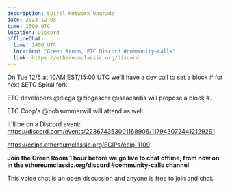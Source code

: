 ```yaml
---
description: Spiral Network Upgrade
date: 2023-12-05
time: 1500 UTC
location: Discord
offlineChat:
  time: 1400 UTC
  location: "Green Rroom, ETC Discord #community-calls"
  link: https://ethereumclassic.org/discord
---
```


On Tue 12/5 at 10AM EST/15:00 UTC we'll have a dev call to set a block # for next $ETC Spiral fork. 

ETC developers @diega @ziogaschr @isaacardis will propose a block #. 

ETC Coop's @bobsummerwill will attend as well. 

It'll be on a Discord event: https://discord.com/events/223674353001168906/1179430724412129291

https://ecips.ethereumclassic.org/ECIPs/ecip-1109

**Join the Green Room 1 hour before we go live to chat offline, from now on in the ethereumclassic.org/discord #community-calls channel**

This voice chat is an open discussion and anyone is free to join and chat.
